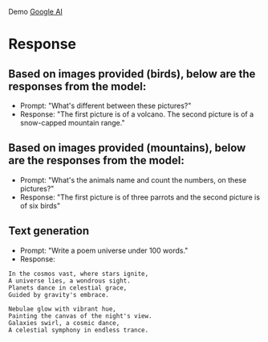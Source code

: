 Demo [Google AI](https://ai.google.dev/docs)

# Response

## Based on images provided (birds), below are the responses from the model:
- Prompt: "What's different between these pictures?"
- Response: "The first picture is of a volcano. The second picture is of a snow-capped mountain range."

## Based on images provided (mountains), below are the responses from the model:
- Prompt: "What's the animals name and count the numbers, on these pictures?"
- Response: "The first picture is of three parrots and the second picture is of six birds"

## Text generation
- Prompt: "Write a poem universe under 100 words."
- Response: 
```
In the cosmos vast, where stars ignite,
A universe lies, a wondrous sight.
Planets dance in celestial grace,
Guided by gravity's embrace.

Nebulae glow with vibrant hue,
Painting the canvas of the night's view.
Galaxies swirl, a cosmic dance,
A celestial symphony in endless trance.
```